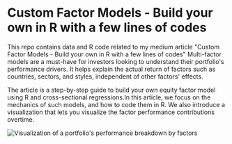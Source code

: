 # Custom Factor Models - Build your own in R with a few lines of codes
This repo contains data and R code related to my medium article "Custom Factor Models - Build your own in R with a few lines of codes"
Multi-factor models are a must-have for investors looking to understand their portfolio's performance drivers. It helps explain the actual return of factors such as countries, sectors, and styles, independent of other factors' effects.

The article is a step-by-step guide to build your own equity factor model using R and cross-sectional regressions.In this article, we focus on the mechanics of such models, and how to code them in R. We also introduce a visualization that lets you visualize the factor performance contributions overtime.

![Visualization of a portfolio's performance breakdown by factors](https://github.com/charlesmalafosse/custom-factor-model/blob/master/chart.jpg?raw=true)


